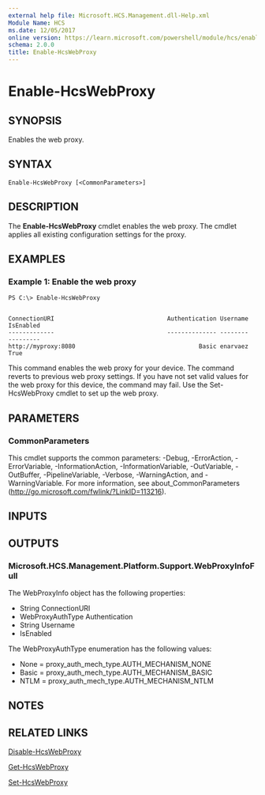 ```yaml
---
external help file: Microsoft.HCS.Management.dll-Help.xml
Module Name: HCS
ms.date: 12/05/2017
online version: https://learn.microsoft.com/powershell/module/hcs/enable-hcswebproxy?view=windowsserver2012r2-ps&wt.mc_id=ps-gethelp
schema: 2.0.0
title: Enable-HcsWebProxy
---
```


# Enable-HcsWebProxy

## SYNOPSIS
Enables the web proxy.

## SYNTAX

```
Enable-HcsWebProxy [<CommonParameters>]
```

## DESCRIPTION
The **Enable-HcsWebProxy** cmdlet enables the web proxy.
The cmdlet applies all existing configuration settings for the proxy.

## EXAMPLES

### Example 1: Enable the web proxy
```
PS C:\> Enable-HcsWebProxy


ConnectionURI                                Authentication Username                                          IsEnabled
-------------                                -------------- --------                                          ---------
http://myproxy:8080                                   Basic enarvaez                                               True
```

This command enables the web proxy for your device.
The command reverts to previous web proxy settings.
If you have not set valid values for the web proxy for this device, the command may fail.
Use the Set-HcsWebProxy cmdlet to set up the web proxy.

## PARAMETERS

### CommonParameters
This cmdlet supports the common parameters: -Debug, -ErrorAction, -ErrorVariable, -InformationAction, -InformationVariable, -OutVariable, -OutBuffer, -PipelineVariable, -Verbose, -WarningAction, and -WarningVariable. For more information, see about_CommonParameters (http://go.microsoft.com/fwlink/?LinkID=113216).

## INPUTS

## OUTPUTS

### Microsoft.HCS.Management.Platform.Support.WebProxyInfoFull
The WebProxyInfo object has the following properties: 

- String ConnectionURI
- WebProxyAuthType Authentication 
- String Username
- IsEnabled

The WebProxyAuthType enumeration has the following values:

- None = proxy_auth_mech_type.AUTH_MECHANISM_NONE 
- Basic = proxy_auth_mech_type.AUTH_MECHANISM_BASIC 
- NTLM = proxy_auth_mech_type.AUTH_MECHANISM_NTLM

## NOTES

## RELATED LINKS

[Disable-HcsWebProxy](./Disable-HcsWebProxy.md)

[Get-HcsWebProxy](./Get-HcsWebProxy.md)

[Set-HcsWebProxy](./Set-HcsWebProxy.md)

